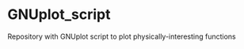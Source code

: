 GNUplot_script
==============

Repository with GNUplot script to plot physically-interesting functions
